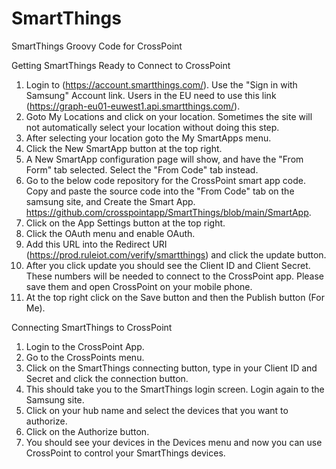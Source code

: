# SmartThings
SmartThings Groovy Code for CrossPoint 

Getting SmartThings Ready to Connect to CrossPoint

1. Login to (https://account.smartthings.com/). Use the "Sign in with Samsung" Account link. Users in the EU need to use this link (https://graph-eu01-euwest1.api.smartthings.com/).
2. Goto My Locations and click on your location. Sometimes the site will not automatically select your location without doing this step.
3. After selecting your location goto the My SmartApps menu.
4. Click the New SmartApp button at the top right.
5. A New SmartApp configuration page will show, and have the "From Form" tab selected. Select the "From Code" tab instead.
6. Go to the below code repository for the CrossPoint smart app code. Copy and paste the source code into the "From Code" tab on the samsung site, and Create the Smart App. https://github.com/crosspointapp/SmartThings/blob/main/SmartApp.
7. Click on the App Settings button at the top right.
8. Click the OAuth menu and enable OAuth.
9. Add this URL into the Redirect URI (https://prod.ruleiot.com/verify/smartthings) and click the update button.
10. After you click update you should see the Client ID and Client Secret. These numbers will be needed to connect to the CrossPoint app. Please save them and open CrossPoint on your mobile phone.
11. At the top right click on the Save button and then the Publish button (For Me).

Connecting SmartThings to CrossPoint

1. Login to the CrossPoint App.
2. Go to the CrossPoints menu.
3. Click on the SmartThings connecting button, type in your Client ID and Secret and click the connection button.
4. This should take you to the SmartThings login screen. Login again to the Samsung site.
5. Click on your hub name and select the devices that you want to authorize.
6. Click on the Authorize button.
7. You should see your devices in the Devices menu and now you can use CrossPoint to control your SmartThings devices.



